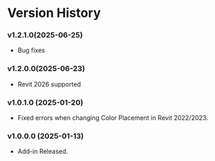 # Version History

### v1.2.1.0(2025-06-25)&#x20;

* Bug fixes

### v1.2.0.0(2025-06-23)&#x20;

* Revit 2026 supported

### v1.0.1.0 (2025-01-20)

* Fixed errors when changing Color Placement in Revit 2022/2023.

### v1.0.0.0 (2025-01-13)

* Add-in Released.
